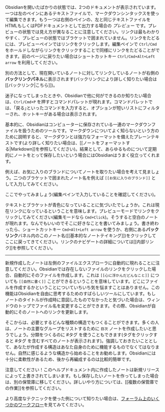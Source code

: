 Obsidianを開いたばかりの状態では、2つのドキュメントが表示されています。一つは左のペインにあるテキストファイルで、マークダウンシンタックスを使って編集できます。もう一つは右側のペインの、左と同じテキストファイルをHTMLもしくはPDFドキュメントとして出力する場合の _プレビュー_ です。プレビューの状態では見え方が異なることに注意してください。リンクは最もわかりやすく、プレビューの状態ではブラケットで囲まれていません。リンクをたどるには、プレビューペインではリンクをクリックします。編集ペインで `Ctrl/Cmd` をホールドしながらリンクをクリックすることで同様にリンクをたどることができます。前のページに戻りたい場合はショートカットキー `Ctrl/Cmd+Alt+Left arrow` を利用してください。

別の方法として、現在開いているノートに対してリンクしているノートが右側の**バックリンクパネル**に表示されます(バックリンクにより詳しく知りたい場合は[[バックリンク|こちら]])。

迷子になってしまったときや、Obsidianで他に何ができるのか知りたい場合は、`Ctrl/Cmd+P` を押すとコマンドパレットが現れます。コマンドパレットでは、｢戻る｣といったコマンドを入力すると、オプションが短いリストにフィルターされ、ホットキーがある場合は表示されます。

基本的に、Obsidianはコンピューターに保存されている一連のマークダウンファイルを扱うためのツールです。マークダウンについてよく知らないという方のために説明すると、マークダウンとは強力なフォーマットを備えたプレーンテキストです(より詳しく知りたい場合は、[[ノートをフォーマットする|Markdown]]を参照してください)。結果として、あらゆるものについて定期的にノートをとって保存したいという場合にはObsidianはうまく役立ってくれます。

例えば、お気に入りのブランドについてノートを取りたい場合を考えて見ましょう。二つのブラケットで囲まれたノート名を例えば `[[お気に入りのブランド]]` として入力してみてください。

ここでやってみましょう(編集ペインで入力していることを確認してください)。

テキストとブラケットが青色になっていることに気づいたでしょうか。これは現在リンクになっているということを意味します。プレビューモードでリンクをクリックしてみてください(編集モードなら `Cmd+Click`)。そうすると空白のノートが現れます。なんでもいいのでそこに好きなことを書いてみましょう。書き終わったら、ショートカットキー `Cmd+Alt+Left arrow` を使うか、右側にある**バックリンク**バネル内のこのノート名([[基本的なノートテイキング]])をクリックしてここに戻ってきてください。リンクのナビゲートの詳細については[[内部リンク]]を参照してください。

---

新規作成したノートは左側のファイルエクスプローラに自動的に現れることに注意してください。Obsidianでは存在しないファイルのリンクをクリックした場合、自動的にそのファイルを作成します。これは `[[心に浮かんだどんなこと]]` についても `[[自然に書く]]` ことができるということを意味しています。どこにファイルを作成するかということについていちいち気を悩ますことはありません。この機能はObsidianを自由に思考するためのすばらしいツールにしています。もしノートのタイトルが作成時に意図したものでなかったと気づいた場合は、ウィンドウのトップでファイル名を変更することができます。その際、Obsidianが自動的にそのノートへのリンクを更新します。

そこからは、必要とするどんな種類の構造でもつくることができます。多くの人は、ノートの主要なグループをリストするために `目次` ノートを作成したいと思うでしょう。分類をつくるのに #タグ  を使うこともできます(タグをクリックすると #タグ  を含むすべてのノートが表示されます)。強調しておきたいこととして、あなたが作成する構造はあなた自身のために機能するものでなくてはなりません。自然に感じるような構造から始めることをお勧めします。Obsidianには十分に柔軟性があるため、後から再編成するのは比較的簡単です。

注意してください！このヘルプドキュメント内に作成したノートは新規リリースによって上書きされてしまいます。もし保存したいノートを作ってしまった場合は、別の保管庫に移してください。詳しいやり方については、[[複数の保管庫での作業]]を参照してください。

より高度なテクニックを使った例について知りたい場合は、[フォーラム上のいくつかのワークフロー](https://forum.obsidian.md/t/example-workflows-in-obsidian/1093)を見てみてください。